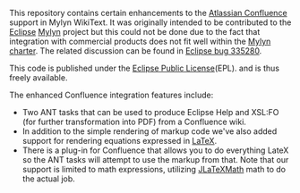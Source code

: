 This repository contains certain enhancements to the [Atlassian Confluence](http://www.atlassian.com/software/confluence/)
support in Mylyn WikiText. It was originally intended to be contributed to the 
[Eclipse](http://www.eclipse.org) [Mylyn](http://www.eclipse.org/mylyn) project
but this could not be done due to the fact that integration with commercial 
products does not fit well within the [Mylyn charter](http://wiki.eclipse.org/Mylyn/Charter).
The related discussion can be found in [Eclipse bug 335280](https://bugs.eclipse.org/bugs/show_bug.cgi?id=335280).

This code is published under the [Eclipse Public License](http://www.eclipse.org/legal/epl-v10.html)(EPL). 
and is thus freely available. 

The enhanced Confluence integration features include:
 
* Two ANT tasks that can be used to produce Eclipse Help and XSL:FO (for further
  transformation into PDF) from a Confluence wiki. 
* In addition to the simple rendering of markup code we've also added support 
  for rendering equations expressed in [LaTeX](http://www.latex-project.org/). 
* There is a plug-in for Confluence that allows you to do everything LateX so 
  the ANT tasks will attempt to use the markup from that. Note that our support 
  is limited to math expressions, utilizing [JLaTeXMath](http://forge.scilab.org/index.php/p/jlatexmath/)
  math to do the actual job.

